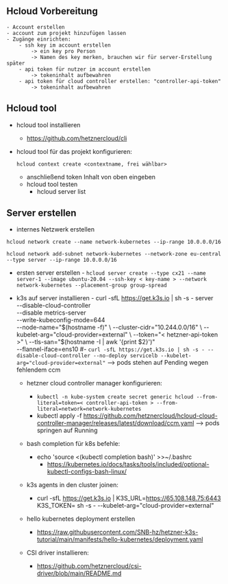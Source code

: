 ## Hcloud Vorbereitung
    - Account erstellen
    - account zum projekt hinzufügen lassen
    - Zugänge einrichten:
        - ssh key im account erstellen
            -> ein key pro Person
            -> Namen des key merken, brauchen wir für server-Erstellung später
        - api token für nutzer im account erstellen
            -> tokeninhalt aufbewahren
        - api token für cloud controller erstellen: "controller-api-token"
            -> tokeninhalt aufbewahren
## Hcloud tool
- hcloud tool installieren
  - https://github.com/hetznercloud/cli
- hcloud tool für das projekt konfigurieren: 
  
  `hcloud context create <contextname, frei wählbar>`
   - anschließend token Inhalt von oben eingeben
    - hcloud tool testen
        - hcloud server list
## Server erstellen
- internes Netzwerk erstellen

 `hcloud network create --name network-kubernetes --ip-range 10.0.0.0/16`
 
 `hcloud network add-subnet network-kubernetes --network-zone eu-central --type server --ip-range 10.0.0.0/16`
      
 - ersten server erstellen
        - `hcloud server create --type cx21 --name server-1 --image ubuntu-20.04 --ssh-key < key-name > --network network-kubernetes --placement-group group-spread`
 
 
 - k3s auf server installieren
        - curl -sfL https://get.k3s.io | sh -s - server \
                --disable-cloud-controller \
                --disable metrics-server \
                --write-kubeconfig-mode=644 \
                --node-name="$(hostname -f)" \
                --cluster-cidr="10.244.0.0/16" \
                --kubelet-arg="cloud-provider=external" \
                --token="< hetzner-api-token >" \
                --tls-san="$(hostname -I | awk '{print $2}')" \
                --flannel-iface=ens10
        #- `curl -sfL https://get.k3s.io | sh -s - --disable-cloud-controller --no-deploy servicelb --kubelet-arg="cloud-provider=external"`
        --> pods stehen auf Pending wegen fehlendem ccm
    - hetzner cloud controller manager konfigurieren:
        - `kubectl -n kube-system create secret generic hcloud --from-literal=token=< controller-api-token > --from-literal=network=network-kubernetes`
        - kubectl apply -f https://github.com/hetznercloud/hcloud-cloud-controller-manager/releases/latest/download/ccm.yaml
        --> pods springen auf Running
    - bash completion für k8s befehle:
        - echo 'source <(kubectl completion bash)' >>~/.bashrc
            - https://kubernetes.io/docs/tasks/tools/included/optional-kubectl-configs-bash-linux/
    - k3s agents in den cluster joinen:
        - curl -sfL https://get.k3s.io | K3S_URL=https://65.108.148.75:6443 K3S_TOKEN=<k3s token> sh -s - --kubelet-arg="cloud-provider=external"
    - hello kubernetes deployment erstellen
        - https://raw.githubusercontent.com/SNB-hz/hetzner-k3s-tutorial/main/manifests/hello-kubernetes/deployment.yaml

                          
    - CSI driver installieren: 
        - https://github.com/hetznercloud/csi-driver/blob/main/README.md
